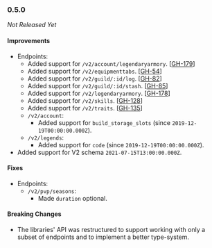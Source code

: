 ### 0.5.0

_Not Released Yet_

#### Improvements

- Endpoints:
    - Added support for `/v2/account/legendaryarmory`. [[GH-179](https://github.com/GW2ToolBelt/api-generator/issues/179)]
    - Added support for `/v2/equipmenttabs`. [[GH-54](https://github.com/GW2ToolBelt/api-generator/issues/54)]
    - Added support for `/v2/guild/:id/log`. [[GH-82](https://github.com/GW2ToolBelt/api-generator/issues/82)]
    - Added support for `/v2/guild/:id/stash`. [[GH-85](https://github.com/GW2ToolBelt/api-generator/issues/85)]
    - Added support for `/v2/legendaryarmory`. [[GH-178](https://github.com/GW2ToolBelt/api-generator/issues/178)]
    - Added support for `/v2/skills`. [[GH-128](https://github.com/GW2ToolBelt/api-generator/issues/128)]
    - Added support for `/v2/traits`. [[GH-135](https://github.com/GW2ToolBelt/api-generator/issues/135)]
    - `/v2/account`:
      - Added support for `build_storage_slots` (since `2019-12-19T00:00:00.000Z`).
    - `/v2/legends`:
      - Added support for `code` (since `2019-12-19T00:00:00.000Z`).
- Added support for V2 schema `2021-07-15T13:00:00.000Z`.

#### Fixes

- Endpoints:
  - `/v2/pvp/seasons`:
    - Made `duration` optional.

#### Breaking Changes

- The libraries' API was restructured to support working with only a subset of 
  endpoints and to implement a better type-system.